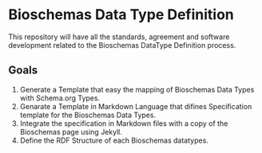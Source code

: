 # Bioschemas Data Type Definition
This repository will have all the standards, agreement and software development related to the Bioschemas DataType Definition process. 

## Goals
1. Generate a Template that easy the mapping of Bioschemas Data Types with Schema.org Types.
2. Genarate a Template in Markdown Language that difines Specification template for the Bioschemas Data Types.
3. Integrate the specification in Markdown files with a copy of the Bioschemas page using Jekyll.
4. Define the RDF Structure of each Bioschemas datatypes.
